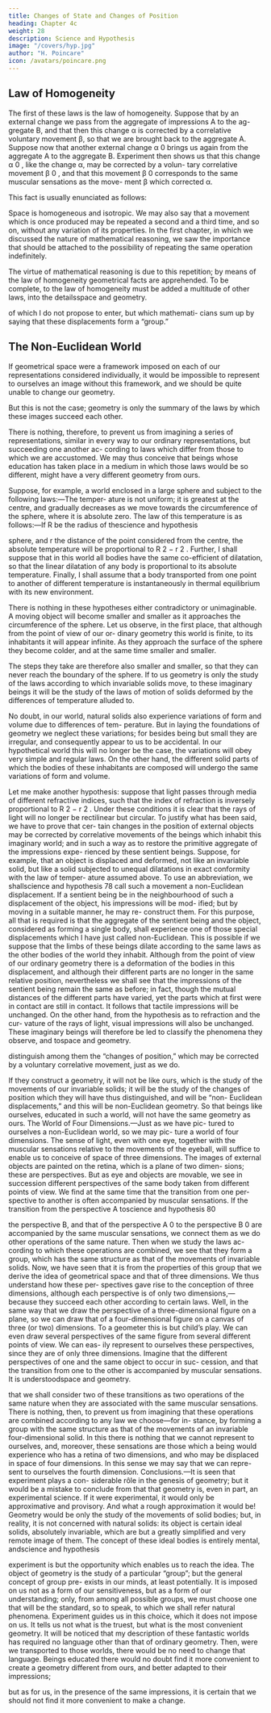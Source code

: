 ```yaml
---
title: Changes of State and Changes of Position
heading: Chapter 4c
weight: 28
description: Science and Hypothesis
image: "/covers/hyp.jpg"
author: "H. Poincare"
icon: /avatars/poincare.png
---
```



## Law of Homogeneity

The first of these laws is the law of homogeneity. Suppose that by an external change we pass from the aggregate of impressions A to the ag-
gregate B, and that then this change α is corrected by a correlative voluntary movement β, so that we are brought
back to the aggregate A. Suppose now that another external change α 0 brings us again from the aggregate A
to the aggregate B. Experiment then shows us that this change α 0 , like the change α, may be corrected by a volun-
tary correlative movement β 0 , and that this movement β 0 corresponds to the same muscular sensations as the move-
ment β which corrected α.


This fact is usually enunciated as follows:

Space is homogeneous and isotropic. We may also say that a movement which is once produced may be repeated a
second and a third time, and so on, without any variation of its properties. In the first chapter, in which we
discussed the nature of mathematical reasoning, we saw the importance that should be attached to the possibility
of repeating the same operation indefinitely. 

The virtue of mathematical reasoning is due to this repetition; by means of the law of homogeneity geometrical facts are apprehended. To be complete, to the law of homogeneity must be added a multitude of other laws, into the detailsspace and geometry.

of which I do not propose to enter, but which mathemati-
cians sum up by saying that these displacements form a
“group.”

## The Non-Euclidean World

If geometrical space were a framework imposed on each of our representations considered individually, it would be impossible to
represent to ourselves an image without this framework, and we should be quite unable to change our geometry.

But this is not the case; geometry is only the summary of the laws by which these images succeed each other. 

There is nothing, therefore, to prevent us from imagining
a series of representations, similar in every way to our
ordinary representations, but succeeding one another ac-
cording to laws which differ from those to which we are
accustomed. We may thus conceive that beings whose
education has taken place in a medium in which those
laws would be so different, might have a very different
geometry from ours.

Suppose, for example, a world enclosed in a large sphere and subject to the following laws:—The temper-
ature is not uniform; it is greatest at the centre, and
gradually decreases as we move towards the circumference of the sphere, where it is absolute zero. The law of
this temperature is as follows:—If R be the radius of thescience and hypothesis

sphere, and r the distance of the point considered from
the centre, the absolute temperature will be proportional
to R 2 − r 2 . Further, I shall suppose that in this world
all bodies have the same co-efficient of dilatation, so that
the linear dilatation of any body is proportional to its absolute temperature. Finally, I shall assume that a body
transported from one point to another of different temperature is instantaneously in thermal equilibrium with
its new environment. 

There is nothing in these hypotheses either contradictory or unimaginable. A moving object will become smaller and smaller as it approaches the
circumference of the sphere. Let us observe, in the first place, that although from the point of view of our or-
dinary geometry this world is finite, to its inhabitants it will appear infinite. As they approach the surface of
the sphere they become colder, and at the same time smaller and smaller. 

The steps they take are therefore also smaller and smaller, so that they can never reach
the boundary of the sphere. If to us geometry is only
the study of the laws according to which invariable solids
move, to these imaginary beings it will be the study of
the laws of motion of solids deformed by the differences
of temperature alluded to.

No doubt, in our world, natural solids also experience variations of form and volume due to differences of tem-
perature. But in laying the foundations of geometry we neglect these variations; for besides being but small they
are irregular, and consequently appear to us to be accidental. In our hypothetical world this will no longer be
the case, the variations will obey very simple and regular laws. On the other hand, the different solid parts of
which the bodies of these inhabitants are composed will
undergo the same variations of form and volume.

Let me make another hypothesis: suppose that light passes through media of different refractive indices, such
that the index of refraction is inversely proportional
to R 2 − r 2 . Under these conditions it is clear that the
rays of light will no longer be rectilinear but circular. To
justify what has been said, we have to prove that cer-
tain changes in the position of external objects may be
corrected by correlative movements of the beings which
inhabit this imaginary world; and in such a way as to
restore the primitive aggregate of the impressions expe-
rienced by these sentient beings. Suppose, for example,
that an object is displaced and deformed, not like an
invariable solid, but like a solid subjected to unequal
dilatations in exact conformity with the law of temper-
ature assumed above. To use an abbreviation, we shallscience and hypothesis
78
call such a movement a non-Euclidean displacement.
If a sentient being be in the neighbourhood of such a
displacement of the object, his impressions will be mod-
ified; but by moving in a suitable manner, he may re-
construct them. For this purpose, all that is required is
that the aggregate of the sentient being and the object,
considered as forming a single body, shall experience one
of those special displacements which I have just called
non-Euclidean. This is possible if we suppose that the
limbs of these beings dilate according to the same laws
as the other bodies of the world they inhabit.
Although from the point of view of our ordinary
geometry there is a deformation of the bodies in this
displacement, and although their different parts are no
longer in the same relative position, nevertheless we shall
see that the impressions of the sentient being remain the
same as before; in fact, though the mutual distances
of the different parts have varied, yet the parts which
at first were in contact are still in contact. It follows
that tactile impressions will be unchanged. On the other
hand, from the hypothesis as to refraction and the cur-
vature of the rays of light, visual impressions will also
be unchanged. These imaginary beings will therefore
be led to classify the phenomena they observe, and tospace and geometry.

distinguish among them the “changes of position,” which
may be corrected by a voluntary correlative movement,
just as we do.


If they construct a geometry, it will not be like ours,
which is the study of the movements of our invariable
solids; it will be the study of the changes of position
which they will have thus distinguished, and will be “non-
Euclidean displacements,” and this will be non-Euclidean
geometry. So that beings like ourselves, educated in such
a world, will not have the same geometry as ours.
The World of Four Dimensions.—Just as we have pic-
tured to ourselves a non-Euclidean world, so we may pic-
ture a world of four dimensions.
The sense of light, even with one eye, together with
the muscular sensations relative to the movements of the
eyeball, will suffice to enable us to conceive of space of
three dimensions. The images of external objects are
painted on the retina, which is a plane of two dimen-
sions; these are perspectives. But as eye and objects are
movable, we see in succession different perspectives of
the same body taken from different points of view. We
find at the same time that the transition from one per-
spective to another is often accompanied by muscular
sensations. If the transition from the perspective A toscience and hypothesis
80

the perspective B, and that of the perspective A 0 to the
perspective B 0 are accompanied by the same muscular
sensations, we connect them as we do other operations
of the same nature. Then when we study the laws ac-
cording to which these operations are combined, we see
that they form a group, which has the same structure
as that of the movements of invariable solids. Now, we
have seen that it is from the properties of this group
that we derive the idea of geometrical space and that of
three dimensions. We thus understand how these per-
spectives gave rise to the conception of three dimensions,
although each perspective is of only two dimensions,—
because they succeed each other according to certain laws.
Well, in the same way that we draw the perspective of
a three-dimensional figure on a plane, so we can draw
that of a four-dimensional figure on a canvas of three
(or two) dimensions. To a geometer this is but child’s
play. We can even draw several perspectives of the same
figure from several different points of view. We can eas-
ily represent to ourselves these perspectives, since they
are of only three dimensions. Imagine that the different
perspectives of one and the same object to occur in suc-
cession, and that the transition from one to the other is
accompanied by muscular sensations. It is understoodspace and geometry.

that we shall consider two of these transitions as two
operations of the same nature when they are associated
with the same muscular sensations. There is nothing,
then, to prevent us from imagining that these operations
are combined according to any law we choose—for in-
stance, by forming a group with the same structure as
that of the movements of an invariable four-dimensional
solid. In this there is nothing that we cannot represent
to ourselves, and, moreover, these sensations are those
which a being would experience who has a retina of two
dimensions, and who may be displaced in space of four
dimensions. In this sense we may say that we can repre-
sent to ourselves the fourth dimension.
Conclusions.—It is seen that experiment plays a con-
siderable rôle in the genesis of geometry; but it would be
a mistake to conclude from that that geometry is, even
in part, an experimental science. If it were experimental,
it would only be approximative and provisory. And what
a rough approximation it would be! Geometry would be
only the study of the movements of solid bodies; but, in
reality, it is not concerned with natural solids: its object
is certain ideal solids, absolutely invariable, which are
but a greatly simplified and very remote image of them.
The concept of these ideal bodies is entirely mental, andscience and hypothesis

experiment is but the opportunity which enables us to
reach the idea. The object of geometry is the study of a
particular “group”; but the general concept of group pre-
exists in our minds, at least potentially. It is imposed on
us not as a form of our sensitiveness, but as a form of our
understanding; only, from among all possible groups, we
must choose one that will be the standard, so to speak,
to which we shall refer natural phenomena.
Experiment guides us in this choice, which it does not
impose on us. It tells us not what is the truest, but what
is the most convenient geometry. It will be noticed that
my description of these fantastic worlds has required no
language other than that of ordinary geometry. Then,
were we transported to those worlds, there would be no
need to change that language. Beings educated there
would no doubt find it more convenient to create a geometry different from ours, and better adapted to their impressions; 

but as for us, in the presence of the same impressions, it is certain that we should not find it more
convenient to make a change.
